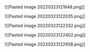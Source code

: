 ![[Pasted image 20220323121648.png]]

![[Pasted image 20220323122035.png]]

![[Pasted image 20220323122332.png]]

![[Pasted image 20220323122402.png]]

![[Pasted image 20220323122658.png]] 	